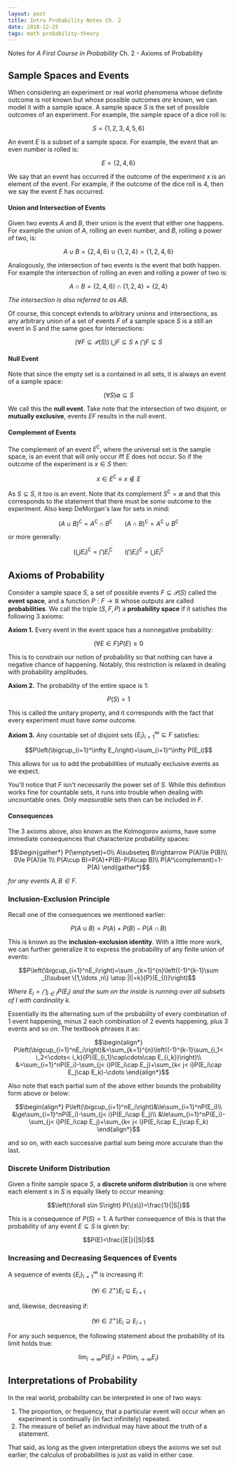 ```yaml
---
layout: post
title: Intro Probability Notes Ch. 2
date: 2018-12-25
tags: math probability-theory
---
```

Notes for *A First Course in Probability* Ch. 2 - Axioms of Probability

## Sample Spaces and Events
When considering an experiment or real world phenomena whose definite outcome is not known but whose possible outcomes *are* known, we can model it with a sample space. A sample space $S$ is the set of possible outcomes of an experiment. For example, the sample space of a dice roll is:

$$S=\{1,2,3,4,5,6\}$$

An event $E$ is a subset of a sample space. For example, the event that an even number is rolled is:

$$E=\{2,4,6\}$$

We say that an event has occurred if the outcome of the experiment $x$ is an element of the event. For example, if the outcome of the dice roll is $4$, then we say the event $E$ has occurred.

<!--more-->

#### Union and Intersection of Events
Given two events $A$ and $B$, their union is the event that either one happens. For example the union of $A$, rolling an even number, and $B$, rolling a power of two, is:

$$A\cup B=\{2,4,6\}\cup\{1,2,4\}=\{1,2,4,6\}$$

Analogously, the intersection of two events is the event that both happen. For example the intersection of rolling an even and rolling a power of two is:

$$A\cap B=\{2,4,6\}\cap\{1,2,4\}=\{2,4\}$$

*The intersection is also referred to as $AB$.*

Of course, this concept extends to arbitrary unions and intersections, as any arbitrary union of a set of events $F$ of a sample space $S$ is a still an event in $S$ and the same goes for intersections:

$$\left(\forall F\subseteq\mathcal{P}(S)\right)\ \bigcup F\subseteq S\wedge \bigcap F\subseteq S$$

#### Null Event
Note that since the empty set is a contained in all sets, it is always an event of a sample space:

$$\left(\forall S\right)\emptyset\subseteq S$$

We call this the **null event**. Take note that the intersection of two disjoint, or **mutually exclusive**, events $EF$ results in the null event.

#### Complement of Events
The complement of an event $E^\complement$, where the universal set is the sample space, is an event that will only occur iff $E$ does not occur. So if the outcome of the experiment is $x\in S$ then:

$$x\in E^\complement\equiv x\not\in E$$

As $S\subseteq S$, it too is an event. Note that its complement $S^\complement=\emptyset$ and that this corresponds to the statement that there must be *some* outcome to the experiment. Also keep DeMorgan's law for sets in mind:

$$(A\cup B)^\complement = A^\complement\cap B^\complement\ \ \ \ \ \ \ (A\cap B)^\complement = A^\complement\cup B^\complement$$

or more generally:

$$\left(\bigcup E_i\right)^\complement=\bigcap E_i^\complement\ \ \ \ \ \ \  \left(\bigcap E_i\right)^\complement=\bigcup E_i^\complement$$

## Axioms of Probability
Consider a sample space $S$, a set of possible events $F\subseteq \mathcal{P}(S)$ called the **event space**, and a function $P:F\to\mathbb R$ whose outputs are called **probabilities**. We call the triple $(S,F,P)$ a **probability space** if it satisfies the following 3 axioms:

**Axiom 1.** Every event in the event space has a nonnegative probability:

$$\left(\forall E\in F\right) P(E)\ge0$$

This is to constrain our notion of probability so that nothing can have a negative chance of happening. Notably, this restriction is relaxed in dealing with probability amplitudes.

**Axiom 2.** The probability of the entire space is $1$:

$$P(S)=1$$

This is called the unitary property, and it corresponds with the fact that every experiment must have *some* outcome.

**Axiom 3.** Any countable set of disjoint sets $\{E_i\}_{i=1}^\infty\subseteq F$ satisfies:

$$P\left(\bigcup_{i=1}^\infty E_i\right)=\sum_{i=1}^\infty P(E_i)$$

This allows for us to add the probabilities of mutually exclusive events as we expect.

You'll notice that $F$ isn't necessarily the power set of $S$. While this definition works fine for countable sets, it runs into trouble when dealing with uncountable ones. Only *measurable* sets then can be included in $F$.

#### Consequences
The 3 axioms above, also known as the Kolmogorov axioms, have some immediate consequences that characterize probability spaces:

$$\begin{gather*}
P(\emptyset)=0\\
A\subseteq B\rightarrow P(A)\le P(B)\\
0\le P(A)\le 1\\
P(A\cup B)=P(A)+P(B)-P(A\cap B)\\
P(A^\complement)=1-P(A)
\end{gather*}$$

<!-- - $P(\emptyset)=0$
- $A\subseteq B\implies P(A)\le P(B)$
- $0\le P(A)\le 1$
- $P(A\cup B)=P(A)+P(B)-P(A\cap B)$
- $P(A^\complement)=1-P(A)$ -->

*for any events $A,B\in F$.*

### Inclusion-Exclusion Principle
Recall one of the consequences we mentioned earlier:

$$P(A\cup B)=P(A)+P(B)-P(A\cap B)$$

This is known as the **inclusion-exclusion identity**. With a little more work, we can further generalize it to express the probability of any finite union of events:

$$P\left(\bigcup_{i=1}^nE_i\right)=\sum _{k=1}^{n}\left((-1)^{k-1}\sum _{I\subset \{1,\ldots ,n\} \atop |I|=k}{P}(E_{I})\right)$$

*Where $E_I=\bigcap_{i\in I}P(E_i)$ and the sum on the inside is running over all subsets of $I$ with cardinality $k$.*

Essentially its the alternating sum of the probability of every combination of 1 event happening, minus 2 each combination of 2 events happening, plus 3 events and so on. The textbook phrases it as:

$$\begin{align*}
P\left(\bigcup_{i=1}^nE_i\right)&=\sum_{k=1}^{n}\left((-1)^{k-1}\sum_{i_1< i_2<\cdots< i_k}{P}(E_{i_1}\cap\cdots\cap E_{i_k})\right)\\
&=\sum_{i=1}^nP(E_i)-\sum_{j< i}P(E_i\cap E_j)+\sum_{k< j< i}P(E_i\cap E_j\cap E_k)-\cdots
\end{align*}$$

Also note that each partial sum of the above either bounds the probability form above or below:

$$\begin{align*}
P\left(\bigcup_{i=1}^nE_i\right)&\le\sum_{i=1}^nP(E_i)\\
&\ge\sum_{i=1}^nP(E_i)-\sum_{j< i}P(E_i\cap E_j)\\
&\le\sum_{i=1}^nP(E_i)-\sum_{j< i}P(E_i\cap E_j)+\sum_{k< j< i}P(E_i\cap E_j\cap E_k)
\end{align*}$$

and so on, with each successive partial sum being more accurate than the last.

### Discrete Uniform Distribution
Given a finite sample space $S$, a **discrete uniform distribution** is one where each element $s$ in $S$ is equally likely to occur meaning:

$$\left(\forall s\in S\right) P(\{s\})=\frac{1}{|S|}$$

This is a consequence of $P(S)=1$. A further consequence of this is that the probability of any event $E\subseteq S$ is given by:

$$P(E)=\frac{|E|}{|S|}$$

### Increasing and Decreasing Sequences of Events
A sequence of events $\{E_i\}_{i=1}^\infty$ is increasing if:

$$\left(\forall i\in\mathbb Z^+\right) E_i\subseteq E_{i+1}$$

and, likewise, decreasing if:

$$\left(\forall i\in\mathbb Z^+\right) E_i\supseteq E_{i+1}$$

For any such sequence, the following statement about the probability of its limit holds true:

$$\lim_{i\to\infty}P(E_i)=P\left(\lim_{i\to\infty}E_i\right)$$

## Interpretations of Probability
In the real world, probability can be interpreted in one of two ways:

1. The proportion, or frequency, that a particular event will occur when an experiment is continually (in fact infinitely) repeated.
2. The measure of belief an individual may have about the truth of a statement.

That said, as long as the given interpretation obeys the axioms we set out earlier, the calculus of probabilities is just as valid in either case.
